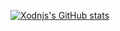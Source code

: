 [![Xodnjs's GitHub stats](https://github-readme-stats.vercel.app/api?username=xodnjs0876)](https://github.com/anuraghazra/github-readme-stats)
